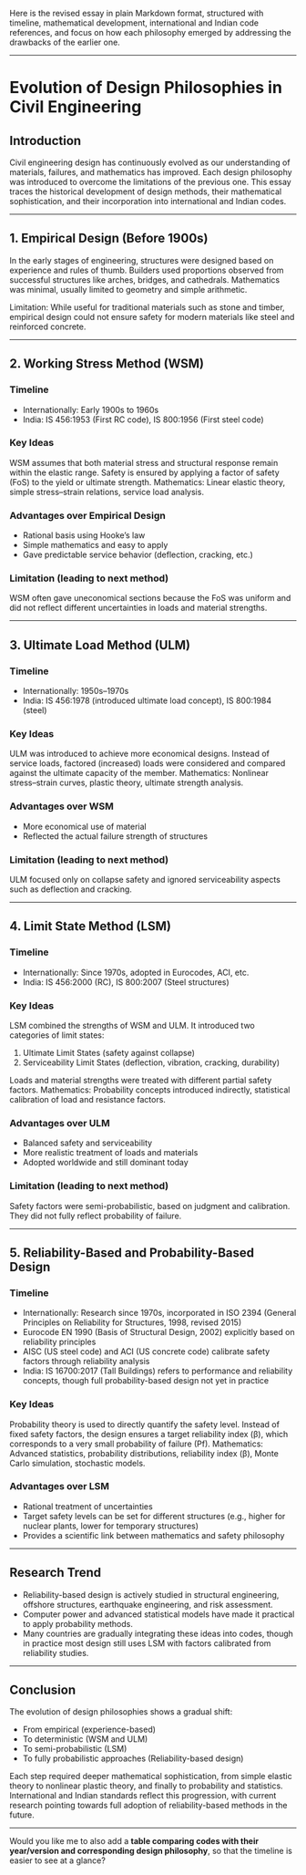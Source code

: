 Here is the revised essay in plain Markdown format, structured with timeline, mathematical development, international and Indian code references, and focus on how each philosophy emerged by addressing the drawbacks of the earlier one.

---

# Evolution of Design Philosophies in Civil Engineering

## Introduction

Civil engineering design has continuously evolved as our understanding of materials, failures, and mathematics has improved. Each design philosophy was introduced to overcome the limitations of the previous one. This essay traces the historical development of design methods, their mathematical sophistication, and their incorporation into international and Indian codes.

---

## 1. Empirical Design (Before 1900s)

In the early stages of engineering, structures were designed based on experience and rules of thumb. Builders used proportions observed from successful structures like arches, bridges, and cathedrals. Mathematics was minimal, usually limited to geometry and simple arithmetic.

Limitation: While useful for traditional materials such as stone and timber, empirical design could not ensure safety for modern materials like steel and reinforced concrete.

---

## 2. Working Stress Method (WSM)

### Timeline

* Internationally: Early 1900s to 1960s
* India: IS 456:1953 (First RC code), IS 800:1956 (First steel code)

### Key Ideas

WSM assumes that both material stress and structural response remain within the elastic range. Safety is ensured by applying a factor of safety (FoS) to the yield or ultimate strength.
Mathematics: Linear elastic theory, simple stress–strain relations, service load analysis.

### Advantages over Empirical Design

* Rational basis using Hooke’s law
* Simple mathematics and easy to apply
* Gave predictable service behavior (deflection, cracking, etc.)

### Limitation (leading to next method)

WSM often gave uneconomical sections because the FoS was uniform and did not reflect different uncertainties in loads and material strengths.

---

## 3. Ultimate Load Method (ULM)

### Timeline

* Internationally: 1950s–1970s
* India: IS 456:1978 (introduced ultimate load concept), IS 800:1984 (steel)

### Key Ideas

ULM was introduced to achieve more economical designs. Instead of service loads, factored (increased) loads were considered and compared against the ultimate capacity of the member.
Mathematics: Nonlinear stress–strain curves, plastic theory, ultimate strength analysis.

### Advantages over WSM

* More economical use of material
* Reflected the actual failure strength of structures

### Limitation (leading to next method)

ULM focused only on collapse safety and ignored serviceability aspects such as deflection and cracking.

---

## 4. Limit State Method (LSM)

### Timeline

* Internationally: Since 1970s, adopted in Eurocodes, ACI, etc.
* India: IS 456:2000 (RC), IS 800:2007 (Steel structures)

### Key Ideas

LSM combined the strengths of WSM and ULM. It introduced two categories of limit states:

1. Ultimate Limit States (safety against collapse)
2. Serviceability Limit States (deflection, vibration, cracking, durability)

Loads and material strengths were treated with different partial safety factors.
Mathematics: Probability concepts introduced indirectly, statistical calibration of load and resistance factors.

### Advantages over ULM

* Balanced safety and serviceability
* More realistic treatment of loads and materials
* Adopted worldwide and still dominant today

### Limitation (leading to next method)

Safety factors were semi-probabilistic, based on judgment and calibration. They did not fully reflect probability of failure.

---

## 5. Reliability-Based and Probability-Based Design

### Timeline

* Internationally: Research since 1970s, incorporated in ISO 2394 (General Principles on Reliability for Structures, 1998, revised 2015)
* Eurocode EN 1990 (Basis of Structural Design, 2002) explicitly based on reliability principles
* AISC (US steel code) and ACI (US concrete code) calibrate safety factors through reliability analysis
* India: IS 16700:2017 (Tall Buildings) refers to performance and reliability concepts, though full probability-based design not yet in practice

### Key Ideas

Probability theory is used to directly quantify the safety level. Instead of fixed safety factors, the design ensures a target reliability index (β), which corresponds to a very small probability of failure (Pf).
Mathematics: Advanced statistics, probability distributions, reliability index (β), Monte Carlo simulation, stochastic models.

### Advantages over LSM

* Rational treatment of uncertainties
* Target safety levels can be set for different structures (e.g., higher for nuclear plants, lower for temporary structures)
* Provides a scientific link between mathematics and safety philosophy

---

## Research Trend

* Reliability-based design is actively studied in structural engineering, offshore structures, earthquake engineering, and risk assessment.
* Computer power and advanced statistical models have made it practical to apply probability methods.
* Many countries are gradually integrating these ideas into codes, though in practice most design still uses LSM with factors calibrated from reliability studies.

---

## Conclusion

The evolution of design philosophies shows a gradual shift:

* From empirical (experience-based)
* To deterministic (WSM and ULM)
* To semi-probabilistic (LSM)
* To fully probabilistic approaches (Reliability-based design)

Each step required deeper mathematical sophistication, from simple elastic theory to nonlinear plastic theory, and finally to probability and statistics. International and Indian standards reflect this progression, with current research pointing towards full adoption of reliability-based methods in the future.

---

Would you like me to also add a **table comparing codes with their year/version and corresponding design philosophy**, so that the timeline is easier to see at a glance?
